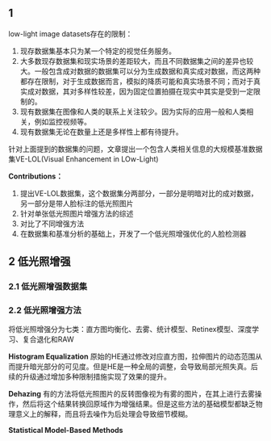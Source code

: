 
## 1
low-light image datasets存在的限制：
1. 现存数据集基本只为某一个特定的视觉任务服务。
2. 大多数现存数据集和现实场景的差距较大，而且不同数据集之间的差异也较大。一般包含成对数据的数据集可以分为生成数据和真实成对数据，而这两种都存在限制，对于生成数据而言，模拟的降质可能和真实场景不同；而对于真实成对数据，其对多样性较差，因为固定位置拍摄在现实中其实是受到一定限制的。
3. 现有数据集在图像和人类的联系上关注较少。因为实际的应用一般和人类相关，例如监控视频等。
4. 现有数据集无论在数量上还是多样性上都有待提升。

针对上面提到的数据集的问题，文章提出一个包含人类相关信息的大规模基准数据集VE-LOL(Visual Enhancement in LOw-Light)

**Contributions：**
1. 提出VE-LOL数据集，这个数据集分两部分，一部分是明暗对比的成对数据，另一部分是带人脸标注的低光照图片
2. 针对单张低光照图片增强方法的综述
3. 对比了不同增强方法
4. 在数据集和基准分析的基础上，开发了一个低光照增强优化的人脸检测器

## 2 低光照增强
### 2.1 低光照增强数据集

### 2.2 低光照增强方法
将低光照增强分为七类：直方图均衡化、去雾、统计模型、Retinex模型、深度学习、复合退化和RAW

**Histogram Equalization** 原始的HE通过修改对应直方图，拉伸图片的动态范围从而提升暗光部分的可见度。但是HE是一种全局的调整，会导致局部光照失真。后续的升级通过增加多种限制措施实现了效果的提升。

**Dehazing** 有的方法将低光照图片的反转图像视为有雾的图片，在其上进行去雾操作，然后将这个结果转换回原域作为增强结果。但是这些方法的基础模型都缺乏物理意义上的解释，而且将去噪作为后处理会导致细节模糊。

**Statistical Model-Based Methods** 